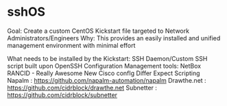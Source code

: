 # sshOS
Goal: Create a custom CentOS Kickstart file targeted to Network Administrators/Engineers
Why: This provides an easily installed and unified management environment with minimal effort

What needs to be installed by the Kickstart:
	SSH Daemon/Custom SSH script built upon OpenSSH
	Configuration Management tools:
		NetBox
		RANCID - Really Awesome New Cisco confIg Differ
		Expect Scripting 
		Napalm : https://github.com/napalm-automation/napalm
		Drawthe.net : https://github.com/cidrblock/drawthe.net
		Subnetter : https://github.com/cidrblock/subnetter
